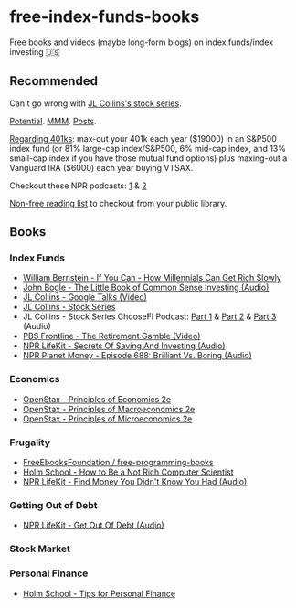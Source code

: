 # free-index-funds-books
Free books and videos (maybe long-form blogs) on index funds/index investing 🇺🇸

## Recommended

Can't go wrong with [JL Collins's stock series](https://jlcollinsnh.com/stock-series).

[Potential](https://www.mrmoneymustache.com/2011/05/18/how-to-make-money-in-the-stock-market/). [MMM](https://www.mrmoneymustache.com/2011/04/10/post-4-what-am-i-supposed-to-do-with-all-this-money/). [Posts](https://www.mrmoneymustache.com/2018/11/29/how-to-retire-forever-on-a-fixed-chunk-of-money/).

[Regarding 401ks](https://www.pbs.org/video/frontline-retirement-gamble): max-out your 401k each year ($19000) in an S&P500 index fund (or 81% large-cap index/S&P500, 6% mid-cap index, and 13% small-cap index if you have those mutual fund options) plus maxing-out a Vanguard IRA ($6000) each year buying VTSAX.

Checkout these NPR podcasts: [1](https://www.npr.org/podcasts/510330/secrets-of-saving-and-investing) & [2](https://www.npr.org/sections/money/2019/01/23/688018907/episode-688-brilliant-vs-boring)

[Non-free reading list](https://www.reddit.com/r/financialindependence/wiki/books) to checkout from your public library.

## Books

### Index Funds
* [William Bernstein - If You Can - How Millennials Can Get Rich Slowly](https://www.etf.com/docs/IfYouCan.pdf)
* [John Bogle - The Little Book of Common Sense Investing (Audio)](https://www.youtube.com/watch?v=TNvbBvzelCY)
* [JL Collins - Google Talks (Video)](https://www.youtube.com/watch?v=T71ibcZAX3I)
* [JL Collins - Stock Series](https://jlcollinsnh.com/stock-series/)
* JL Collins - Stock Series ChooseFI Podcast: [Part 1](https://www.youtube.com/watch?v=MptrorLhEsc) & [Part 2](https://www.youtube.com/watch?v=ChWVSp0kruA) & [Part 3](https://www.youtube.com/watch?v=U6GANibNq_s) (Audio)
* [PBS Frontline - The Retirement Gamble (Video)](https://www.pbs.org/video/frontline-retirement-gamble/)
* [NPR LifeKit - Secrets Of Saving And Investing (Audio)](https://www.npr.org/podcasts/510330/secrets-of-saving-and-investing)
* [NPR Planet Money - Episode 688: Brilliant Vs. Boring (Audio)](https://www.npr.org/sections/money/2019/01/23/688018907/episode-688-brilliant-vs-boring)

### Economics
* [OpenStax - Principles of Economics 2e](https://openstax.org/details/books/principles-economics-2e)
* [OpenStax - Principles of Macroeconomics 2e](https://openstax.org/details/books/principles-macroeconomics-2e)
* [OpenStax - Principles of Microeconomics 2e](https://openstax.org/details/books/principles-microeconomics-2e)

### Frugality
* [FreeEbooksFoundation / free-programming-books](https://github.com/EbookFoundation/free-programming-books/blob/master/free-programming-books.md)
* [Holm School - How to Be a Not Rich Computer Scientist](https://holm.school/about/)
* [NPR LifeKit - Find Money You Didn't Know You Had (Audio)](https://www.npr.org/podcasts/510331/find-money-you-didnt-know-you-had)

### Getting Out of Debt
* [NPR LifeKit - Get Out Of Debt (Audio)](https://www.npr.org/podcasts/510335/get-out-of-debt)

### Stock Market

### Personal Finance
* [Holm School - Tips for Personal Finance](https://holm.school/tips-for-personal-finance/)

